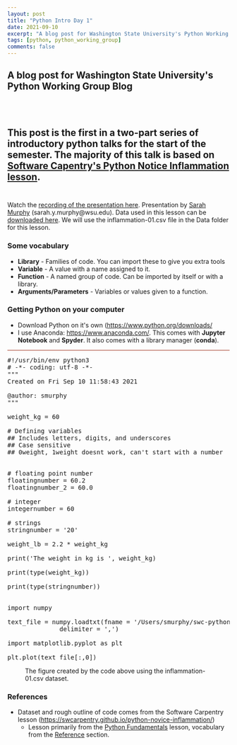 ```yaml
---
layout: post
title: "Python Intro Day 1"
date: 2021-09-10
excerpt: "A blog post for Washington State University's Python Working Group Blog. This post is the first in a two-part series of introductory python talks for the start of the semester."
tags: [python, python_working_group]
comments: false
---
```


## A blog post for Washington State University's Python Working Group Blog
<br><br>
This post is the first in a two-part series of introductory python talks for the start of the semester.
The majority of this talk is based on [Software Capentry's Python Notice Inflammation lesson](https://swcarpentry.github.io/python-novice-inflammation/).
<br><br>
---

<p>Watch the <a href="https://youtu.be/5YA29G6BCQw">recording of the presentation here</a>. Presentation by <a href="https://sarahymurphy.github.io/">Sarah Murphy</a> (sarah.y.murphy@wsu.edu). Data used in this lesson can be <a href="https://drive.google.com/drive/folders/1GbdShqmVXEefoFj9j7yYmGxDLMPvpveH?usp=sharing">downloaded here</a>. We will use the inflammation-01.csv file in the Data folder for this lesson.&nbsp;</p>

<h3>Some vocabulary</h3>
<ul>
<li><b>Library</b> - Families of code. You can import these to give you extra tools</li>
<li><b>Variable</b> - A value with a name assigned to it.</li>
<li><b>Function</b> - A named group of code. Can be imported by itself or with a library.</li>
<li><b>Arguments/Parameters</b> - Variables or values given to a function.</li>
</ul>
<h3>Getting Python on your computer</h3>
<ul>
<li>Download Python on it's own (<a href="https://www.python.org/downloads/">https://www.python.org/downloads/</a></li>
<li>I use Anaconda: <a href="https://www.anaconda.com/">https://www.anaconda.com/</a>. This comes with <b>Jupyter Notebook</b> and <b>Spyder</b>. It also comes with a library manager (<b>conda</b>).</li>
</ul>

<!-- wp:separator {"customColor":"#9c2f19","align":"center","className":"is-style-wide"} -->
<hr class="wp-block-separator aligncenter has-text-color has-background is-style-wide" style="background-color:#9c2f19;color:#9c2f19"/>
<!-- /wp:separator -->

<!-- wp:syntaxhighlighter/code {"language":"python"} -->
<pre class="wp-block-syntaxhighlighter-code">#!/usr/bin/env python3
# -*- coding: utf-8 -*-
"""
Created on Fri Sep 10 11:58:43 2021

@author: smurphy
"""

weight_kg = 60

# Defining variables
## Includes letters, digits, and underscores
## Case sensitive
## 0weight, 1weight doesnt work, can't start with a number


# floating point number
floatingnumber = 60.2
floatingnumber_2 = 60.0

# integer
integernumber = 60

# strings
stringnumber = '20'

weight_lb = 2.2 * weight_kg

print('The weight in kg is ', weight_kg)

print(type(weight_kg))

print(type(stringnumber))


import numpy

text_file = numpy.loadtxt(fname = '/Users/smurphy/swc-python/data/inflammation-01.csv',
              delimiter = ',')

import matplotlib.pyplot as plt

plt.plot(text_file[:,0])
</pre>
<!-- /wp:syntaxhighlighter/code -->

<!-- wp:image {"align":"center","id":109,"sizeSlug":"large","linkDestination":"none"} -->
<div class="wp-block-image"><figure class="aligncenter size-large"><img src="https://cougpy.files.wordpress.com/2021/09/download.png?w=378" alt="" class="wp-image-109"/><figcaption>The figure created by the code above using the inflammation-01.csv dataset.</figcaption></figure></div>
<!-- /wp:image -->

<!-- wp:heading {"level":3} -->
<h3 id="references">References</h3>
<!-- /wp:heading -->

<!-- wp:list -->
<ul><li>Dataset and rough outline of code comes from the Software Carpentry lesson (<a href="https://swcarpentry.github.io/python-novice-inflammation/">https://swcarpentry.github.io/python-novice-inflammation/</a>)<ul><li>Lesson primarily from the <a href="https://swcarpentry.github.io/python-novice-inflammation/01-intro/index.html">Python Fundamentals</a> lesson, vocabulary from the <a href="https://swcarpentry.github.io/python-novice-inflammation/reference.html">Reference</a> section. </li></ul></li></ul>
<!-- /wp:list -->
